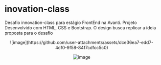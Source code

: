 # inovation-class
Desafio innovation-class para estágio FrontEnd na Avanti. Projeto Desenvolvido com HTML, CSS e Bootstrap. O design busca replicar a ideia proposta para o desafio


<div style="text-align: center;">
![image](https://github.com/user-attachments/assets/dce36ea7-edd7-4cf0-9f58-84f7cdfcc5c0)

![image](https://github.com/user-attachments/assets/cf7be387-e2c8-4f1a-bce8-430f30eb7945)
</div>
